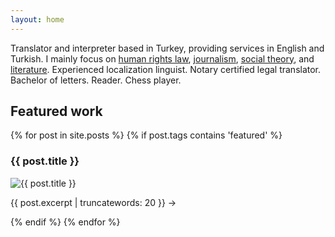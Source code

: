 ```yaml
---
layout: home
---
```


Translator and interpreter based in Turkey, providing services in English and Turkish. I mainly focus on [human rights law](#), [journalism](#), [social theory](#), and [literature](#). Experienced localization linguist. Notary certified legal translator. Bachelor of letters. Reader. Chess player.

## Featured work

{% for post in site.posts %}
{% if post.tags contains 'featured' %}
<h3>{{ post.title }}</h3>
<img alt="{{ post.title }}" src="{{ post.image }}" />
<p>{{ post.excerpt | truncatewords: 20 }} →</p>
{% endif %}
{% endfor %}
